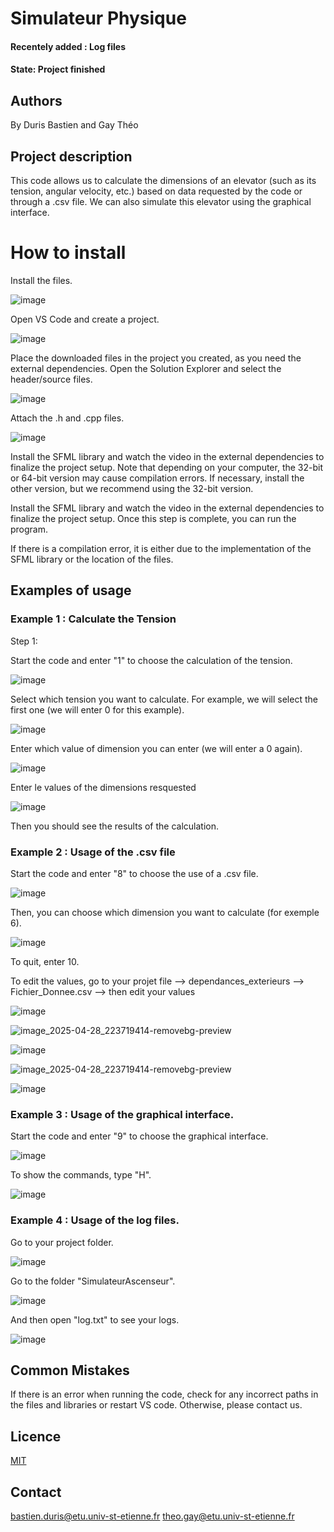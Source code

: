 # Simulateur Physique

#### Recentely added : Log files
#### State: Project finished

## Authors
By Duris Bastien and Gay Théo

## Project description


This code allows us to calculate the dimensions of an elevator (such as its tension, angular velocity, etc.) based on data requested by the code or through a .csv file. We can also simulate this elevator using the graphical interface.


# How to install

Install the files.


![image](https://github.com/user-attachments/assets/cfdc696f-0fa1-4481-bd86-4cc8b1079fec)


Open VS Code and create a project.


![image](https://github.com/user-attachments/assets/2afb374b-37cc-4f05-a7e0-897e13e6604f)


Place the downloaded files in the project you created, as you need the external dependencies. Open the Solution Explorer and select the header/source files.


![image](https://github.com/user-attachments/assets/f0a801d5-9735-4bf0-abde-821f0d8867ed)

Attach the .h and .cpp files.


![image](https://github.com/user-attachments/assets/fbf994ff-9460-4f17-9adb-6ba6999eb964)


Install the SFML library and watch the video in the external dependencies to finalize the project setup. Note that depending on your computer, the 32-bit or 64-bit version may cause compilation errors. If necessary, install the other version, but we recommend using the 32-bit version.

Install the SFML library and watch the video in the external dependencies to finalize the project setup. Once this step is complete, you can run the program.

If there is a compilation error, it is either due to the implementation of the SFML library or the location of the files.

## Examples of usage


### Example 1 : Calculate the Tension

Step 1:


Start the code and enter "1" to choose the calculation of the tension.

![image](https://github.com/user-attachments/assets/41a81c95-9df2-4f03-abec-882f32019c3e)

Select which tension you want to calculate. For example, we will select the first one (we will enter 0 for this example).

![image](https://github.com/user-attachments/assets/8b317559-3ffc-493b-8156-4cbffbb5c901)

Enter which value of dimension you can enter (we will enter a 0 again).

![image](https://github.com/user-attachments/assets/8d278b6d-5302-4de4-b4e3-3ff78c1ad8d7)

Enter le values of the dimensions resquested

![image](https://github.com/user-attachments/assets/7601fff4-3427-4174-9ee5-46db113a3e34)

Then you should see the results of the calculation.


### Example 2 : Usage of the .csv file

Start the code and enter "8" to choose the use of a .csv file.

![image](https://github.com/user-attachments/assets/9a51d115-a511-4bd1-bf9d-2ba4d989c3c7)

Then, you can choose which dimension you want to calculate (for exemple 6).

![image](https://github.com/user-attachments/assets/0716c5d4-4dca-4a4d-8f13-e270c2bd817c)

To quit, enter 10.

To edit the values, go to your projet file --> dependances_exterieurs --> Fichier_Donnee.csv --> then edit your values

![image](https://github.com/user-attachments/assets/cfc5c8b9-3ad8-4adb-9be1-fe80682a3887)

![image_2025-04-28_223719414-removebg-preview](https://github.com/user-attachments/assets/7997ab5b-7045-4445-b876-1020d9719d57)



![image](https://github.com/user-attachments/assets/db0d0849-f4ca-4e83-8b74-ffec50af4644)

![image_2025-04-28_223719414-removebg-preview](https://github.com/user-attachments/assets/1b621ff2-ac1c-482a-b231-45dd25cf7d24)





![image](https://github.com/user-attachments/assets/bd8d3584-1d60-40c9-a7da-005f7afcfecb)


### Example 3 : Usage of the graphical interface.

Start the code and enter "9" to choose the graphical interface.

![image](https://github.com/user-attachments/assets/268d9693-c500-435d-b62c-ae1fa5b2aa8d)

To show the commands, type "H".

![image](https://github.com/user-attachments/assets/a70caf50-3be6-4541-9515-774bff1e3f8f)

### Example 4 : Usage of the log files.

Go to your project folder.

![image](https://github.com/user-attachments/assets/98dd77d5-d146-4681-97b5-92e31c3b10c8)

Go to the folder "SimulateurAscenseur".

![image](https://github.com/user-attachments/assets/2f860abc-a5d7-488a-8b8b-a01ffd5238b1)

And then open "log.txt" to see your logs.

![image](https://github.com/user-attachments/assets/119a2be0-5571-4520-96ac-347404580b21)


## Common Mistakes

If there is an error when running the code, check for any incorrect paths in the files and libraries or restart VS code. Otherwise, please contact us.


## Licence
[MIT](https://choosealicense.com/licenses/mit/)

## Contact

bastien.duris@etu.univ-st-etienne.fr
theo.gay@etu.univ-st-etienne.fr
 

